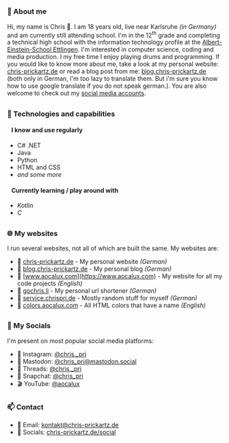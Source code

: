 ##

### 🚀 About me
Hi, my name is Chris 👋. I am 18 years old, live near Karlsruhe *(in Germany)* and am currently still attending school. I'm in the 12<sup>th</sup> grade and completing a technical high school with the information technology profile at the [Albert-Einstein-School Ettlingen](https://www.aesettlingen.de). I'm interested in computer science, coding and media production. I my free time I enjoy playing drums and programming. If you would like to know more about me, take a look at my personal website: [chris-prickartz.de](http://chris-prickartz.de) or read a blog post from me: [blog.chris-prickartz.de](https://blog.chris-prickartz.de) (both only in German, I'm too lazy to translate them. But i'm sure you know how to use google translate if you do not speak german.). You are also welcome to check out my [social media accounts](https://chris-prickartz.de/social/).

##

### 🔧 Technologies and capabilities

#### &nbsp;&nbsp; I know and use regularly
- C# .NET
- Java
- Python
- HTML and CSS
- *and some more*
  
#### &nbsp;&nbsp; Currently learning / play around with
- *Kotlin*
- *C*

##

### 🌐 My websites
I run several websites, not all of which are built the same. My websites are:
- 🙂 [chris-prickartz.de](https://chris-prickartz.de) - My personal website *(German)*
- 📰 [blog.chris-prickartz.de](https://blog.chris-prickartz.de) - My personal blog *(German)*
- 🔨 [www.aocalux.com](https://www.aocalux.com) - My website for all my code projects *(English)*
- 📏 [gochris.li](https://gochris.li) - My personal url shortener *(German)*
- 🦺 [service.chrispri.de](https://service.chrispri.de) - Mostly random stuff for myself *(German)*
- 🎨 [colors.aocalux.com](https://colors.aocalux.com/) - All HTML colors that have a name *(English)*

##

### 📱 My Socials 
I'm present on most popular social media platforms:
- 📸 Instagram: [@chris._pri](https://chris-prickartz.de/go/instagram/)
- 🐘 Mastodon: [@chris_pri@mastodon.social](https://chris-prickartz.de/go/mastodon/)
- 🔗 Threads: [@chris._pri](https://chris-prickartz.de/go/threads/)
- 👻 Snapchat: [@chris_pri](https://chris-prickartz.de/go/snapchat/)
- 🎬 YouTube: [@aocalux](https://chris-prickartz.de/go/youtube/)

##

### 📫 Contact
- 📧 Email: [kontakt@chris-prickartz.de](mailto:kontakt@chris-prickartz.de)  
- 📱 Socials: [chris-prickartz.de/social](https://chris-prickartz.de/social)


##
